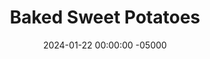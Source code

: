 ---
layout: post
title:  "Baked Sweet Potatoes"
date:   2024-01-22 00:00:00 -05000
categories: 
- Recipes
- Meatless
permalink: /recipes/baked-sweet-potato
image: /assets/Food/Meatless/Baked Potato/baked-potato-cover.jpg
ing: potato-ing
facts: potato-facts
Prep: 5
Rest: 
Cook: 45
Source1: 
Source2: 
tags: 
- air fryer
- air fried
- baked potato
- side
- roasted
- carb
Description: Baked Sweet Potatoes are possibly the easiest side to a meal of all time. Just prick it with a fork, wrap it, and bake it. They're great on their own, not even needing any spices if you don't want any. Sweet potatoes are a great source of fiber and vitamin A, and help you in feeling full. For my other stable carb side, check out some rice and beans<br><p><a href="rice-and-beans">Classic Rice and Beans</a></p>
Instructions: 
- Wash your sweet potato, and prick it a few times with a fork. Wrap in aluminum foil, and air fry at 400F for 45 minutes<br><br>

- Slice in half, and let steam out before eating. Optionally, top with a small pinch of salt<br><br>
- <center><img src="/assets/Food/Meatless/Baked Potato/baked-potato-2.jpg" alt="" class="instruction-image"></center>
---